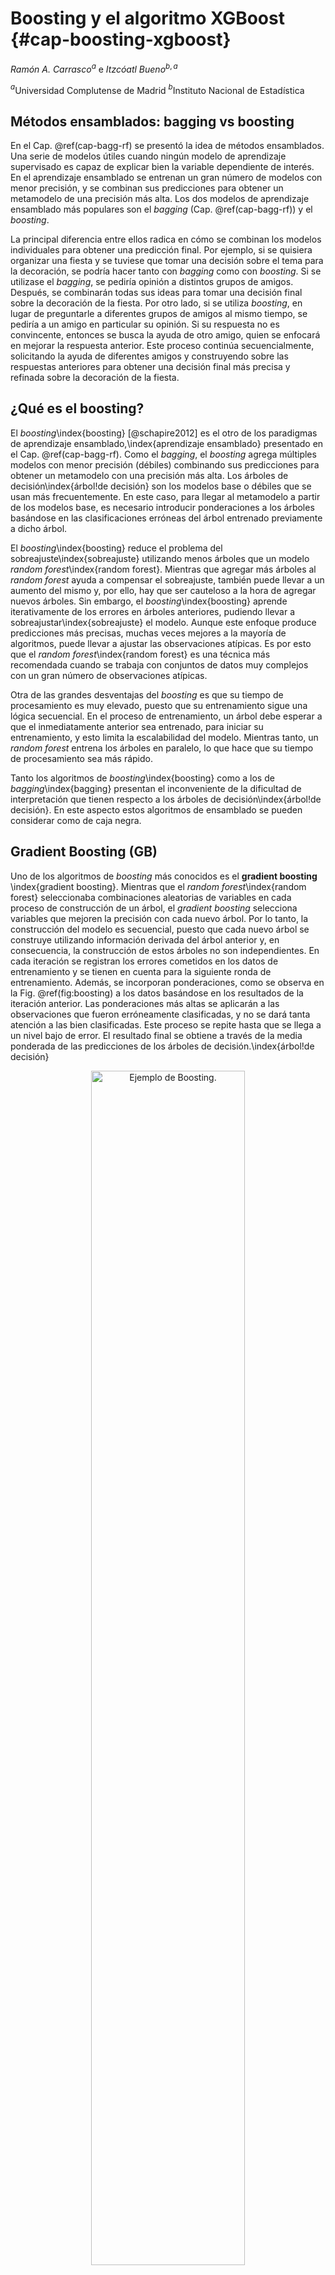 # Boosting y el algoritmo XGBoost {#cap-boosting-xgboost}

*Ramón A. Carrasco*$^{a}$ e *Itzcóatl Bueno*$^{b,a}$

$^{a}$Universidad Complutense de Madrid 
$^{b}$Instituto Nacional de Estadística

## Métodos ensamblados: bagging vs boosting

En el Cap. \@ref(cap-bagg-rf) se presentó la idea de métodos ensamblados. Una serie de modelos útiles cuando ningún modelo de aprendizaje supervisado es capaz de explicar bien la variable dependiente de interés. En el aprendizaje ensamblado se entrenan un gran número de modelos con menor precisión, y se combinan sus predicciones para obtener un metamodelo de una precisión más alta. Los dos modelos de aprendizaje ensamblado más populares son el *bagging* (Cap. \@ref(cap-bagg-rf)) y el *boosting*. 

La principal diferencia entre ellos radica en cómo se combinan los modelos individuales para obtener una predicción final. Por ejemplo, si se quisiera organizar una fiesta y se tuviese que tomar una decisión sobre el tema para la decoración, se podría hacer tanto con *bagging* como con *boosting*. Si se utilizase el *bagging*, se pediría opinión a distintos grupos de amigos. Después, se combinarán todas sus ideas para tomar una decisión final sobre la decoración de la fiesta. Por otro lado, si se utiliza *boosting*, en lugar de preguntarle a diferentes grupos de amigos al mismo tiempo, se pediría a un amigo en particular su opinión. Si su respuesta no es convincente, entonces se busca la ayuda de otro amigo, quien se enfocará en mejorar la respuesta anterior. Este proceso continúa secuencialmente, solicitando la ayuda de diferentes amigos y construyendo sobre las respuestas anteriores para obtener una decisión final más precisa y refinada sobre la decoración de la fiesta.

## ¿Qué es el boosting?

El *boosting*\index{boosting} [@schapire2012] es el otro de los paradigmas de aprendizaje ensamblado,\index{aprendizaje ensamblado} presentado en el Cap. \@ref(cap-bagg-rf). Como el *bagging*, el *boosting* agrega múltiples modelos con menor precisión (débiles) combinando sus predicciones para obtener un metamodelo con una precisión más alta. Los árboles de decisión\index{árbol!de decisión} son los modelos base o débiles que se usan más frecuentemente. En este caso, para llegar al metamodelo a partir de los modelos base, es necesario introducir ponderaciones a los árboles basándose en las clasificaciones erróneas del árbol entrenado previamente a dicho árbol.

El *boosting*\index{boosting} reduce el problema del sobreajuste\index{sobreajuste} utilizando menos árboles que un modelo *random forest*\index{random forest}. Mientras que agregar más árboles al *random forest* ayuda a compensar el sobreajuste, también puede llevar a un aumento del mismo y, por ello, hay que ser cauteloso a la hora de agregar nuevos árboles. Sin embargo, el *boosting*\index{boosting} aprende iterativamente de los errores en árboles anteriores, pudiendo llevar a sobreajustar\index{sobreajuste} el modelo. Aunque este enfoque produce predicciones más precisas, muchas veces mejores a la mayoría de algoritmos, puede llevar a ajustar las observaciones atípicas. Es por esto que el *random forest*\index{random forest} es una técnica más recomendada cuando se trabaja con conjuntos de datos muy complejos con un gran número de observaciones atípicas.

Otra de las grandes desventajas del *boosting* es que su tiempo de procesamiento es muy elevado, puesto que su entrenamiento sigue una lógica secuencial. En el proceso de entrenamiento, un árbol debe esperar a que el inmediatamente anterior sea entrenado, para iniciar su entrenamiento, y esto limita la escalabilidad del modelo. Mientras tanto, un *random forest* entrena los árboles en paralelo, lo que hace que su tiempo de procesamiento sea más rápido.

Tanto los algoritmos de *boosting*\index{boosting} como a los de *bagging*\index{bagging} presentan el inconveniente de la dificultad de interpretación que tienen respecto a los árboles de decisión\index{árbol!de decisión}. En este aspecto estos algoritmos de ensamblado se pueden considerar como de caja negra.

## Gradient Boosting (GB)

Uno de los algoritmos de *boosting* más conocidos es el **gradient boosting** \index{gradient boosting}. Mientras que el *random forest*\index{random forest} seleccionaba combinaciones aleatorias de variables en cada proceso de construcción de un árbol, el *gradient boosting* selecciona variables que mejoren la precisión con cada nuevo árbol. Por lo tanto, la construcción del modelo es secuencial, puesto que cada nuevo árbol se construye utilizando información derivada del árbol anterior y, en consecuencia, la construcción de estos árboles no son independientes. En cada iteración se registran los errores cometidos en los datos de entrenamiento y se tienen en cuenta para la siguiente ronda de entrenamiento. Además, se incorporan ponderaciones, como se observa en la Fig. \@ref(fig:boosting) a los datos basándose en los resultados de la iteración anterior. Las ponderaciones más altas se aplicarán a las observaciones que fueron erróneamente clasificadas, y no se dará tanta atención a las bien clasificadas. Este proceso se repite hasta que se llega a un nivel bajo de error. El resultado final se obtiene a través de la media ponderada de las predicciones de los árboles de decisión.\index{árbol!de decisión}


<div class="figure" style="text-align: center">
<img src="img/boosting.png" alt="Ejemplo de Boosting." width="70%" />
<p class="caption">(\#fig:boosting)Ejemplo de Boosting.</p>
</div>

Matemáticamente, un algoritmo *gradient boosting*\index{gradient boosting} para clasificación sigue los pasos que a continuación se detallan. Sea un problema de clasificación binaria y, asumiendo que se tienen $K$ árboles de decisión de clasificación, la predicción del modelo ensamblado se obtiene utilizando la función sigmoidal, como en la regresión logística (Cap. \@ref(cap-glm)), tal que:

```{=tex}
\begin{equation}
P(y=1|x,f)=\frac{1}{1+e^{-f(x)}}
\end{equation}
```
Donde $f(x)=\sum_{\kappa=1}^{K}{f_{\kappa}(x)}$ y $f_m$ es un árbol de decisión. De nuevo, como en la regresión logística, se aplica el principio de máxima verosimilitud tratando de hallar una $f$ que maximice $\mathcal{L}_f = \sum_{i=1}^{N}{\ln(P(y_i=1|x_i,f))}$

El algoritmo, en origen, es un modelo constante de la forma $f=f_0=\frac{p}{1-p}$ donde $p=\frac{1}{N}\sum^{N}_{i=1}$. Tras cada iteración se añade un nuevo árbol $f_\kappa$ al modelo. Para encontrar el mejor árbol $f_\kappa$, la primera derivada parcial $g_i$ del modelo actual se obtiene para $i=1,\dots,N$:

```{=tex}
\begin{equation}
g_i = \frac{\delta\mathcal{L}_f}{\delta f}
\end{equation}
```
Donde $f$ es el modelo de clasificación ensamblado construido en la iteración previa. Se necesita obtener las derivadas de $\ln(P(y_i=1|x_i,f))$ con respecto a $f$ para todo $i$ para poder calcular $g_i$. Nótese que:

```{=tex}
\begin{equation}
\ln(P(y_i=1|x_i,f))=\ln(\frac{1}{1+e^{-f(x_i)}})
\end{equation}
```
Y, por tanto, la derivada respecto a $f$ es igual a:

```{=tex}
\begin{equation}
\frac{\delta \ln(P(y_i=1|x_i,f))}{\delta f} = \frac{1}{e^{f(x_i)}+1}
\end{equation}
```
Después, se reemplaza en el conjunto de entrenamiento la categoría original $y_i$ por su correspondiente derivada parcial $g_i$ y se construye un nuevo modelo $f_\kappa$ utilizando el conjunto de entrenamiento transformado. Tras esto, se obtiene la actualización óptima ($\rho_\kappa$) como:

```{=tex}
\begin{equation}
\rho_\kappa = \arg \max\limits_{\rho}{\mathcal{L}_{f+\rho f_\kappa}}
\end{equation}
```
Al terminar la iteración $\kappa$, se actualiza el modelo ensamblado $f$ añadiendo el nuevo árbol $f_\kappa$:

```{=tex}
\begin{equation}
f\leftarrow f+\alpha\rho_\kappa f_\kappa
\end{equation}
```
Se itera hasta que $\kappa=K$, entonces el proceso se detiene y se obtiene el modelo ensamblado final $f$.

### Hiperparámetros del modelo *gradient boosting*

Un modelo de *gradient boosting* tiene dos tipos de hiperparámetros\index{hiperparámetro}:

-   Hiperparámetros de *boosting*.
-   Hiperparámetros del árbol.

#### Hiperparámetros de *boosting*

Los hiperparámetros de *boosting* son principalmente dos: el número de árboles\index{número!de árboles} y la tasa de aprendizaje\index{tasa!de aprendizaje}.

El primero indica el número de árboles a construir y que, como se ha comentado, es importante optimizar para evitar el sobreajuste del modelo. A diferencia de los modelos *random forest*\index{random forest} o *bagging*\index{bagging}, en el *boosting*\index{boosting} los árboles crecen en secuencia para que cada árbol corrija los errores del anterior. El número de árboles necesarios para que el modelo sea buen predictor puede verse incrementado en función de los valores que tomen los otros hiperparámetros.

La tasa de aprendizaje es el hiperparámetro con el que se determina la contribución de cada árbol en el resultado final y controla la rapidez con la que el algoritmo avanza por el descenso del gradiente, es decir, la velocidad a la que aprende. Este hiperparámetro toma valores entre 0 y 1, aunque los valores habituales oscilan entre 0,001 y 0,3. El modelo es más robusto a las características específicas de cada árbol, permitiendo una buena generalización, cuando la tasa de aprendizaje toma valores bajos. Estos valores también facilitan la parada temprana antes del sobreajuste\index{sobreajuste} del modelo. Sin embargo, utilizar estos valores vuelve al modelo más exigente computacionalmente y dificulta alcanzar el modelo óptimo con un número fijo de árboles. En resumen, cuanto menor sea este valor, más preciso puede ser el modelo, pero también requerirá más árboles en la secuencia.

#### Hiperparámetros de árbol

Los principales hiperparámetros\index{hiperparámetro} de árbol son: la profundidad del árbol\index{profundidad!del árbol} y el número mínimo de observaciones en nodos terminales, como se vio en el Cap. \@ref(cap-arboles).

El primer hiperparámetro controla la profundidad de los árboles individuales\index{árbol!de decisión}. Los valores habituales de profundidad oscilan entre 3 y 8. Los árboles de menor profundidad son eficientes computacionalmente, pero menos precisos. Sin embargo, los árboles de mayor profundidad permiten que el algoritmo capture interacciones únicas, aunque aumentan el riesgo de sobreajuste.

El segundo hiperparámetro, además de controlar el número mínimo de observaciones en los nodos terminales, controla la complejidad de cada árbol. Los valores típicos de este hiperparámetro suelen estar entre 5 y 15. Los valores más altos ayudan a evitar que un modelo aprenda relaciones que pueden ser muy específicas de la muestra particular seleccionada para entrenar el árbol, evitando así el sobreajuste. Sin embargo, los valores más pequeños pueden ayudar con clases desbalanceadas en problemas de clasificación.

### Estrategia de ajuste de hiperparámetros

A diferencia del *random forest*\index{random forest}, los modelos *gradient boosting*\index{gradient boosting} pueden variar mucho en su precisión de acuerdo a su configuración de hiperparámetros. Por ello, el ajuste puede requerir seguir una estrategia. Un buen enfoque para esto es:

-   Elegir una tasa de aprendizaje relativamente alta. El valor predeterminado es 0,1 y generalmente funciona. Sin embargo, para la mayoría de problemas funcionan valores entre 0,05 y 0,2.
-   Determinar el número óptimo de árboles para la tasa de aprendizaje elegida.
-   Ajustar los hiperparámetros del árbol y la tasa de aprendizaje y evaluar la velocidad frente al rendimiento.
-   Ajustar los hiperparámetros específicos del árbol para determinar la tasa de aprendizaje.
-   Una vez que se ajustan los parámetros específicos del árbol, se reduce la tasa de aprendizaje para evaluar cualquier mejora en la precisión.
-   Utilizar la configuración final de hiperparámetros y aumentar los procedimientos de validación cruzada para obtener estimaciones más robustas. Si se utiliza validación cruzada en los pasos anteriores, entonces este paso no es necesario.

### Procedimiento con R: la función `gbm()`

En el paquete `gbm` de **R** se encuentra la función con el mismo nombre `gbm()` que se utiliza para entrenar un modelo *gradient boosting*:


```r
gbm(formula,data=..., ...)
```

-   `formula`: Refleja la relación entre la variable dependiente $Y$ y los predictores tal que $Y \sim X_1 + ... + X_p$.
-   `data`: Conjunto de datos con el que entrenar el árbol de acuerdo a la fórmula indicada.

### Aplicación del modelo *gradient boosting* en R

A través de los datos de compras `dp_entr` incluidos en el paquete `CDR` se va a aplicar el modelo *gradient boosting* para clasificar qué clientes van a comprar un nuevo producto (*tensiómetro digital*) y quienes no. Se entrena el modelo utilizando el conjunto de datos de entrenamiento sin transformar (en su escala original). Así, en lugar de tener las variables categóricas transformadas mediante one-hot-encoding se usan en su escala original, como ocurre con el caso de la variable que mide el nivel educativo.


```r
library("CDR")
library("caret")
library("gbm")
library("reshape")
library("ggplot2")
data(dp_entr)
```


```r
# se determina la semilla aleatoria
set.seed(101)

# se entrena el modelo
model <- train(CLS_PRO_pro13 ~ ., 
            data=dp_entr, 
            method="gbm", 
            metric="Accuracy",
            trControl = trainControl(classProbs = TRUE, 
                                     method = "cv", number = 10)
            )

```




```r
model

Stochastic Gradient Boosting 

558 samples
 17 predictor
  2 classes: 'S', 'N' 

No pre-processing
Resampling: Cross-Validated (10 fold) 
Summary of sample sizes: 502, 502, 502, 503, 503, 502, ... 
Resampling results across tuning parameters:

  interaction.depth  n.trees  Accuracy   Kappa    
  1                   50      0.8564610  0.7130031
  1                  100      0.8690909  0.7383556
  1                  150      0.8762338  0.7526413
  2                   50      0.8690909  0.7382344
  2                  100      0.8762338  0.7526413
  2                  150      0.8799026  0.7599227
  3                   50      0.8763636  0.7528004
  3                  100      0.8781494  0.7563575
  3                  150      0.8835390  0.7671499

Tuning parameter 'shrinkage' was held constant at a value of 0.1
Tuning
 parameter 'n.minobsinnode' was held constant at a value of 10
Accuracy was used to select the optimal model using the largest value.
The final values used for the model were n.trees = 150, interaction.depth =
 3, shrinkage = 0.1 and n.minobsinnode = 10.
```

El modelo resultante del proceso de entrenamiento es un *gradient boosting* que ha ajustado los hiperparámetros a 150 árboles y una profundidad igual a 3. Además, los valores tanto del número mínimo de observaciones en nodos como de la tasa de aprendizaje, toman los valores por defecto de 10 y 0,1, respectivamente. Los resultados en el proceso de validación cruzada se muestran en la Fig. \@ref(fig:GBMBOXPLOT), en el que se observa como la precisión oscila entre el 84% y el 93% en las iteraciones.


```r
ggplot(melt(model$resample[,-4]), aes(x = variable, y = value, fill=variable)) + 
  geom_boxplot(show.legend=FALSE) + 
  xlab(NULL) + ylab(NULL)
```

<div class="figure" style="text-align: center">
<img src="img/boxplotgbm.png" alt="Resultados del modelo GB obtenidos durante el proceso de validación cruzada." width="60%" />
<p class="caption">(\#fig:GBMBOXPLOT)Resultados del modelo GB obtenidos durante el proceso de validación cruzada.</p>
</div>

### *Gradient Boosting* con ajuste automático

Se repite el procedimiento para el ejemplo anterior. Sin embargo, en este ejemplo se ajustan de forma automática\index{ajuste automático} los hiperparámetros más relevantes de dicho algoritmo para mejorar los resultados respecto al modelo anterior. Se observa como los hiperparámetros a ajustar para el método `gbm` son: el número de árboles, la profundidad, la tasa de aprendizaje y el número de observaciones en un nodo.


```r
modelLookup("gbm")
model         parameter                   label forReg forClass probModel
1   gbm           n.trees   # Boosting Iterations   TRUE     TRUE      TRUE
2   gbm interaction.depth          Max Tree Depth   TRUE     TRUE      TRUE
3   gbm         shrinkage               Shrinkage   TRUE     TRUE      TRUE
4   gbm    n.minobsinnode Min. Terminal Node Size   TRUE     TRUE      TRUE
```

Siguiendo la estrategia descrita se definen rangos de posibles valores para los principales hiperparámetros a optimizar.


```r
# Se especifica un rango de valores posibles para los hiperparámetros
tuneGrid <- expand.grid(interaction.depth = c(4,6,8),
                        n.trees = c(10*ncol(dp_entr),300,500), 
                        shrinkage = c(0.05,0.1,0.2), 
                        n.minobsinnode = c(5,10,15))
```

Esta red de posibles valores para los hiperparámetros del modelo se incorporan a la función de entrenamiento. Cuanto más exhaustivo sea el ajuste de estos valores, mayor será el tiempo de ajuste del modelo. La red presentada está formada por 81 combinaciones de los posibles cuatro hiperparámetros.


```r
# se fija la semilla aleatoria
set.seed(101)


# se entrena el modelo
model <- train(CLS_PRO_pro13~., 
            data=dp_entr, 
            method="gbm", 
            metric="Accuracy",
            trControl=trainControl(classProbs = TRUE,
                                   method="cv", number=10),
            tuneGrid=tuneGrid)
```



El modelo que mejores resultados proporciona es aquel que ajusta los hiperparámetros a los siguientes valores: 180 árboles, una profundidad igual a 6, una tasa de aprendizaje de 0.05 y un tamaño mínimo de los nodos de 10 observaciones.


```r
model$bestTune
   n.trees interaction.depth shrinkage n.minobsinnode
13     180                 6      0.05             10
```

En la Fig. \@ref(fig:modelgbmboxplot) se muestran los resultados obtenidos durante el proceso de validación cruzada. Se puede ver que los resultados son similares a los del modelo anterior, aunque hay diferencias importantes. En primer lugar, se alcanza un valor máximo de precisión mayor al anterior, pues en este caso la precisión oscila entre el 84% y el 95%. En segundo lugar, vemos que el valor mediano de la precisión ha subido del 87.5% del modelo anterior hasta el 90% de este modelo. Por último, que el rendimiento haya variado tan poco desde el modelo por defecto a un modelo en el que se ha intentado ajustar los hiperparámetros, confirma lo ya expuesto sobre el buen rendimiento de un modelo de *gradient boosting* con los parámetros por defecto.


```r
ggplot(melt(model$resample[,-4]), aes(x = variable, y = value, fill=variable)) + 
  geom_boxplot(show.legend=FALSE) + 
  xlab(NULL) + ylab(NULL)
```

<div class="figure" style="text-align: center">
<img src="img/boxplottunedgbm.png" alt="Resultados del modelo GB con ajuste autmático obtenidos durante el proceso de validación cruzada." width="60%" />
<p class="caption">(\#fig:modelgbmboxplot)Resultados del modelo GB con ajuste autmático obtenidos durante el proceso de validación cruzada.</p>
</div>

## eXtreme Gradient Boosting (XGB)

El *eXtreme Gradient Boosting*\index{extreme gradient boosting} es una implementación eficiente y escalable del modelo *gradient boosting*\index{gradient boosting}. Este modelo, abreviado como XGBoost, es un paquete de código abierto en C++, Java, Python [@wade2020hands], R, Julia, Perl y Scala. En R el modelo se incluye dentro del paquete `xgboost` [@chen2015xgboost]. El paquete incluye un procedimiento para la solución eficiente de modelos lineales y un algoritmo de aprendizaje de árboles.

El paquete es compatible con funciones objetivo de regresión, clasificación y ranking. Además, tiene varias características importantes:

1.  Velocidad: `xgboost` puede realizar automáticamente cálculos paralelos. Por lo general, es 10 veces más rápido que el modelo *gradient boosting*.

2.  Tipo de entrada: `xgboost` toma varios tipos de datos de entrada en `R`:

-   Matriz densa (`matrix`)
-   Matriz dispersa (`Matrix::dgCMatrix`)
-   Archivo de datos locales
-   Un tipo de datos propio del paquete: `xgb.DMatrix`

3.  Dispersión: `xgboost` acepta datos de entrada dispersos para los modelos incluidos.

4.  Personalización: `xgboost` admite tanto funciones de objetivo y funciones de evaluación personalizadas.

5.  Rendimiento: `xgboost` alcanza generalmente una mayor precisión.

### Hiperparámetros del modelo XGBoost

El modelo XGBoost proporciona los hiperparámetros\index{hiperparámetro} que ya incluía el modelo *gradient boosting*\index{gradient boosting} referentes tanto al *boosting*\index{boosting} como a los árboles\index{árbol!de decisión}. Sin embargo, `xgboost` también proporciona hiperparámetros adicionales que pueden ayudar a reducir las posibilidades de sobreajuste, lo que lleva a una menor variabilidad de predicción y, por lo tanto, a una mayor precisión. Estos hiperparámetros son: la regularización y el dropout.

Los parámetros de regularización\index{regularización} se incluyen para ayudar a evitar el sobreajuste\index{sobreajuste} y reducir la complejidad\index{complejidad} del modelo. Existen tres hiperparámetros que tienen esta funcionalidad: gamma ($\gamma$), alpha ($\alpha$) y lambda ($\lambda$). Gamma es un hiperparámetro de pseudo-regularización conocido como multiplicador Lagrangiano y controla la complejidad de un árbol dado. Este hiperparámetro establece que para hacer una partición adicional en un nodo es necesaria una reducción de pérdida mínima especificada por `gamma`. Al especificarlo, el modelo XGBoost hace crecer los árboles hasta una profundidad máxima establecida, pero en un paso de poda eliminará las divisiones que no cumplan con la regularización $\gamma$. Este hiperparámetro toma valores entre 0 e infinito ($\infty$), siguiendo la regla de que a mayor valor, mayor será la regularización. Los otros hiperparámetros de regularización, $\alpha$ y $\lambda$, son más clásicos. Mientras que $\alpha$ proporciona una regularización $L_1$, $\lambda$ proporciona una regularización $L_2$. Estos parámetros de regularización establecen un límite a cómo de extremos pueden llegar a ser los pesos de los nodos en un árbol. Sus valores se encuentran, al igual que los de $\gamma$, entre 0 y $\infty$.

El dropout es un enfoque alternativo para reducir el sobreajuste\index{sobreajuste}. Cuando se entrena un modelo de *gradient boosting*\index{gradient boosting}, los primeros árboles tienden a dominar el rendimiento del modelo, mientras que los que se agregan después suelen mejorar la predicción solo para un pequeño grupo de variables. Esto puede llevar a que se incremente el riesgo de sobreajuste. Con el dropout, se descartan árboles aleatoriamente en el proceso de entrenamiento.

En su implementación en R, el modelo XGBoost incluye principalmente los siguientes parámetros para ser optimizados: número de iteraciones, profundidad máxima de los árboles, tasa de aprendizaje y la regularización $\gamma$.


```r
head(modelLookup("xgbTree"),4)
    model parameter                  label forReg forClass probModel
1 xgbTree   nrounds  # Boosting Iterations   TRUE     TRUE      TRUE
2 xgbTree max_depth         Max Tree Depth   TRUE     TRUE      TRUE
3 xgbTree       eta              Shrinkage   TRUE     TRUE      TRUE
4 xgbTree     gamma Minimum Loss Reduction   TRUE     TRUE      TRUE
```

### Procedimiento con R: la función `xgboost()`

En el paquete `xgboost` de **R** se encuentra la función `xgboost()` que se utiliza para entrenar un modelo *extreme gradient boosting*:


```r
xgboost(data = ..., label = ..., ...)
```

-   `data`: Conjunto de datos con el que entrenar el modelo.
-   `label`: Vector con la variable respuesta.

### Aplicación del modelo XGBoost en R

Se entrena este modelo utilizando el conjunto de entrenamiento sin transformar (en su escala original). Se continúa así el ejemplo expuesto durante la aplicación del modelo *gradient boosting* sin y con ajuste automático de sus hiperparámetros. Se repite el procedimiento de entrenar el modelo para los hiperparámetros por defecto que proporciona R.


```r
# se determina la semilla aleatoria
set.seed(101)

# se entrena el modelo
model <- train(CLS_PRO_pro13~.,
               data=dp_entr,
               method="xgbTree",
               metric="Accuracy",
               trControl=trainControl(classProbs = TRUE,
                                      method = "cv",
                                      number=10))
```



Por defecto, el entrenamiento establece valores constantes para la regularización $\gamma$ (0) y para el tamaño mínimo del nodo (1). En cambio, ajusta los hiperparámetros del modelo dentro de los valores por defecto de la función. Así, el modelo XGBoost resultante tiene 50 iteraciones, una profundidad máxima igual a 2 y una tasa de aprendizaje de 0,3. Los resultados de la validación cruzada muestran que la precisión obtenida oscila entre el 85% y el 95%, resultado similar al del *gradient boosting* con hiperparámetros ajustados. Sin embargo, el valor mediano de la precisión es del 88%, ligeramente inferior a la observada en el modelo *gradient boosting* con ajuste automático.


```r
ggplot(melt(model$resample[,-4]), aes(x = variable, y = value, fill=variable)) + 
  geom_boxplot(show.legend=FALSE) + 
  xlab(NULL) + ylab(NULL)
```

<div class="figure" style="text-align: center">
<img src="img/boxplotxgbm.png" alt="Resultados del modelo durante la validación cruzada." width="60%" />
<p class="caption">(\#fig:XGBRESULTS)Resultados del modelo durante la validación cruzada.</p>
</div>

### XGBoost con ajuste automático

Se continúa el ejemplo aplicado a los datos sobre compra de un nuevo producto por parte de los clientes utilizando un modelo XGBoost en R. Sin embargo, se quieren mejorar los resultados obtenidos, y por ello ajustan automáticamente\index{ajuste automático} los hiperparámetros más relevantes de dicho algoritmo generando una red de posibles valores para dichos hiperparámetros. Por motivos computacionales, ésta no se hace excesivamente exhaustiva para evitar largos tiempos de entrenamiento. Si se dispone de tiempo suficiente para el entrenamiento, es aconsejable tratar de estudiar más valores para los hiperparámetros a optimizar.


```r
# Se especifica un rango de valores típicos para los hiperparámetros
tuneGrid <- expand.grid (nrounds=c(50,100,500), 
                         max_depth = c(3,4,8),
                         eta =c(0.05,0.1,0.2,0.3),
                         gamma=c(0,0.5,5),
                         colsample_bytree=c(0.8),
                         min_child_weight=c(5),
                         subsample=c(0.5)) 
```


```r
# se determina la semilla aleatoria
set.seed(101)


# se entrena el modelo
model <- train(CLS_PRO_pro13~., 
               data=dp_entr, 
               method="xgbTree", 
               metric="Accuracy",
               trControl=trainControl(classProbs = TRUE,
                                      method = "cv",
                                      number = 10),
               tuneGrid=tuneGrid)

```




```r
model$bestTune[,1:4]
   nrounds max_depth eta gamma
71     100         4 0.2     5
```

El modelo resultante establece que se utilicen 100 iteraciones, que los árboles tengan una profundidad máxima de 4, una tasa de aprendizaje del 0,2 y que la regularización $\gamma$ tome el valor 5.



<div class="figure" style="text-align: center">
<img src="img/boxplottunedxgbm.png" alt="Resultados del modelo durante la validación cruzada." width="60%" />
<p class="caption">(\#fig:xgb-tuned-RESULTS)Resultados del modelo durante la validación cruzada.</p>
</div>

Los resultados obtenidos durante la validación cruzada muestran que la precisión es muy similar a la del modelo por defecto, al encontrarse entre el 85% y el 95%. Sin embargo, se observa en el valor mediano de la precisión una ligera mejoría, al aumentar hasta el 90%.

::: {.infobox_resume data-latex=""}
### Resumen {.unnumbered}

En este capítulo se introduce al lector en el algoritmo de aprendizaje supervisado conocido como *gradient boosting*, en concreto:

-   Se presenta el otro paradigma principal de aprendizaje ensamblado: el *boosting*.
-   Se explica el modelo basado en este paradigma, el *gradient boosting*, así como sus diferencias con el *random forest* (basado en *bagging*).
-   Se exponen los hiperparámetros más relevantes a la hora de optimizar un modelo de *gradient boosting*.
-   Se presenta el *eXtreme gradient boosting*, una implementación eficiente y escalable del modelo *gradient boosting*. Así como los hiperparámetros de regularización y otros parámetros importantes en esta implementación.
-   Se aplican ambos algoritmos en `R` en un caso práctico para la clasificación binaria de datos.
:::
